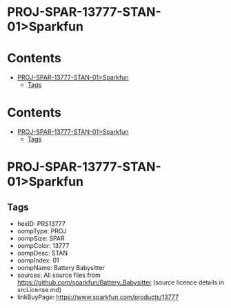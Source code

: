 
PROJ-SPAR-13777-STAN-01>Sparkfun
================================

Contents
========

* [PROJ-SPAR-13777-STAN-01>Sparkfun](#proj-spar-13777-stan-01sparkfun)
	* [Tags](#tags)

Contents
========

* [PROJ-SPAR-13777-STAN-01>Sparkfun](#proj-spar-13777-stan-01sparkfun)
	* [Tags](#tags)

# PROJ-SPAR-13777-STAN-01>Sparkfun

## Tags

- hexID: PRS13777
- oompType: PROJ
- oompSize: SPAR
- oompColor: 13777
- oompDesc: STAN
- oompIndex: 01
- oompName: Battery Babysitter
- sources: All source files from https://github.com/sparkfun/Battery_Babysitter (source licence details in srcLicense.md)
- linkBuyPage: https://www.sparkfun.com/products/13777
